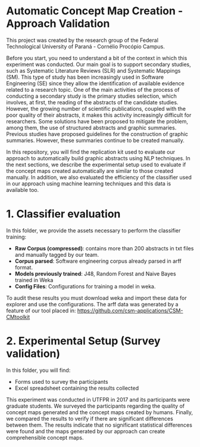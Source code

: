 # Automatic Concept Map Creation - Approach Validation

This project was created by the research group of the Federal Technological University of Paraná - Cornélio Procópio Campus.

Before you start, you need to understand a bit of the context in which this experiment was conducted. Our main goal is to support secondary studies, such as Systematic Literature Reviews (SLR) and Systematic Mappings (SM). This type of study has been increasingly used in Software Engineering (SE) since they allow the identification of available evidence related to a research topic. One of the main activities of the process of conducting a secondary study is the primary studies selection, which involves, at first, the reading of the abstracts of the candidate studies. However, the growing number of scientific publications, coupled with the poor quality of their abstracts, it makes this activity increasingly difficult for researchers. Some solutions have been proposed to mitigate the problem, among them, the use of structured abstracts and graphic summaries. Previous studies have proposed guidelines for the construction of graphic summaries. However, these summaries continue to be created manually.

In this repository, you will find the replication kit used to evaluate our approach to automatically build graphic abstracts using NLP techniques. In the next sections, we describe the experimental setup used to evaluate if the concept maps created automatically are similar to those created manually. In addition, we also evaluated the efficiency of the classifier used in our approach using machine learning techniques and this data is available too.


# 1. Classifier evaluation

In this folder, we provide the assets necessary to perform the classifier training:

- **Raw Corpus (compressed)**: contains more than 200 abstracts in txt files and manually tagged by our team.
- **Corpus parsed**: Software engineering corpus already parsed in arff format.
- **Models previously trained**: J48, Random Forest and Naive Bayes trained in Weka
- **Config Files**: Configurations for training a model in weka. 

To audit these results you must download weka and import these data for explorer and use the configurations. The arff data was generated by a feature of our tool placed in:
https://github.com/csm-applications/CSM-CMtoolkit


# 2. Experimental Setup (Survey validation)

In this folder, you will find:
- Forms used to survey the participants
- Excel spreadsheet containing the results collected

This experiment was conducted in UTFPR in 2017 and its participants were graduate students. We surveyed the participants regarding the quality of concept maps generated and the concept maps created by humans. Finally, we compared the results to verify if there are significant differences between them. The results indicate that no significant statistical differences were found and the maps generated by our approach can create comprehensible concept maps.


